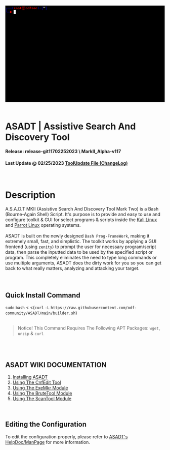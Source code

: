 ![](github/imagedata/asadt.gif)
<br>
<br>

# ASADT | Assistive Search And Discovery Tool
#### Release: release-git11702252023 \ MarkII_Alpha-v117
#### Last Update @ 02/25/2023 [ToolUpdate File (ChangeLog)](toolupdate.info)
<br>

# Description
A.S.A.D.T MKII (Assistive Search And Discovery Tool Mark Two) is a Bash (Bourne-Again Shell) Script.
It's purpose is to provide and easy to use and configure toolkit & GUI for select programs & scripts inside the [Kali Linux](https://www.kali.org/) and [Parrot Linux](https://www.parrotsec.org/) operating systems. <br> <br>
ASADT is built on the newly designed `Bash Prog-FrameWork`, making it extremely small, fast, and simplistic. The toolkit works by applying a GUI frontend (using `zenity`) to prompt the user for necessary program/script data, then parse the inputted data to be used by the specified script or program. This completely eliminates the need to type long commands or use multiple arguments, ASADT does the dirty work for you so you can get back to what really matters, analyzing and attacking your target.
<br>
<br>
<br>

## Quick Install Command

`sudo` `bash` < <(`curl` `-L` `https://raw.githubusercontent.com/odf-community/ASADT/main/builder.sh`)
<br>
<br>
> Notice! This Command Requires The Following APT Packages: `wget`, `unzip` & `curl`
<br>
<br>

## ASADT WIKI DOCUMENTATION
1. [Installing ASADT](https://github.com/odf-community/ASADT/wiki/Installing-ASADT) <br>
2. [Using The CnfEdit Tool](https://github.com/odf-community/ASADT/wiki/Using-The-CnfEdit-Tool) <br>
3. [Using The ExeMkr Module](https://github.com/odf-community/ASADT/wiki/Using-The-ExeMkr-Module) <br>
4. [Using The BruteTool Module](https://github.com/odf-community/ASADT/wiki/Using-The-BruteTool-Module) <br>
5. [Using The ScanTool Module](https://github.com/odf-community/ASADT/wiki/Using-The-ScanTool-Module) <br>
<br>

## Editing the Configuration
To edit the configuration properly, please refer to [ASADT's HelpDoc/ManPage](build/lib/mainprog/doc/helpdoc.txt) for more information.
